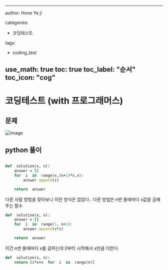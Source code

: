 

---

author: Hone Ye ji

categories: 
 - 코딩테스트

tags: 
 - coding_test

use_math: true
toc: true
toc_label: "순서"
toc_icon: "cog"
---


# 코딩테스트 (with 프로그래머스)

## 문제

![image](https://user-images.githubusercontent.com/45659433/155680538-d228a2de-646c-4d6b-863b-d9739bece9cd.png)

##  python 풀이 


```ruby

def  solution(x, n):
	answer = []
	for  i  in  range(x,(n+1)*x,x):
		answer.append(i)

	return  answer

```

다른 사람 방법을 찾아보니 이런 방식은 없었다..
다른 방법은 n번 돌때마다 x값을 곱해주는 함수
```ruby
def  solution(x, n):
	answer = []
	for  i  in  range(1, n+1):
		answer.append(x*i)

	return  answer
```

이건 n번 돌때마다 x를 곱하는데 0부터 시작해서 x만큼 더한다.

```ruby
def  solution(x, n):
	return [i*x+x  for  i  in  range(n)]
```
<!--stackedit_data:
eyJoaXN0b3J5IjpbMTQxMTQxNjAxOCwxNTczODgxNDU5LDY4NT
E4Mzg1N119
-->